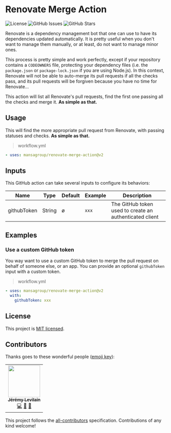 <!-- ![Banner](.github/assets/banner-thin.png) -->

# Renovate Merge Action

![License](https://img.shields.io/github/license/MansaGroup/renovate-merge-action?style=flat-square) ![GitHub Issues](https://img.shields.io/github/issues/mansagroup/renovate-merge-action?style=flat-square) ![GitHub Stars](https://img.shields.io/github/stars/MansaGroup/renovate-merge-action?style=flat-square)

Renovate is a dependency management bot that one can use
to have its dependencies updated automatically. It is pretty
useful when you don't want to manage them manually, or at least,
do not want to manage minor ones.

This process is pretty simple and work perfectly, except if
your repository contains a `CODEOWNERS` file, protecting your
dependency files (i.e. the `package.json` or `package-lock.json`
if you are using Node.js). In this context, Renovate will not
be able to auto-merge its pull requests if all the checks pass,
and its pull requests will be forgiven because you have no
time for Renovate...

This action will list all Renovate's pull requests, find the
first one passing all the checks and merge it. **As simple as that.**

## Usage

This will find the more appropriate pull request from Renovate,
with passing statuses and checks. **As simple as that.**

> workflow.yml

```yaml
- uses: mansagroup/renovate-merge-action@v2
```

## Inputs

This GitHub action can take several inputs to configure its behaviors:

| Name        | Type   | Default | Example | Description                                             |
| ----------- | ------ | ------- | ------- | ------------------------------------------------------- |
| githubToken | String | ø       | `xxx`   | The GitHub token used to create an authenticated client |

## Examples

### Use a custom GitHub token

You way want to use a custom GitHub token to merge the pull
request on behalf of someone else, or an app. You can provide
an optional `githubToken` input with a custom token.

> workflow.yml

```yaml
- uses: mansagroup/renovate-merge-action@v2
  with:
    githubToken: xxx
```

## License

This project is [MIT licensed](LICENSE.txt).

## Contributors

Thanks goes to these wonderful people ([emoji key](https://allcontributors.org/docs/en/emoji-key)):

<!-- ALL-CONTRIBUTORS-LIST:START - Do not remove or modify this section -->
<!-- prettier-ignore-start -->
<!-- markdownlint-disable -->
<table>
  <tr>
    <td align="center"><a href="https://jeremylvln.fr/"><img src="https://avatars.githubusercontent.com/u/6763873?v=4?s=100" width="100px;" alt=""/><br /><sub><b>Jérémy Levilain</b></sub></a><br /><a href="https://github.com/MansaGroup/renovate-merge-action/commits?author=IamBlueSlime" title="Code">💻</a> <a href="https://github.com/MansaGroup/renovate-merge-action/commits?author=IamBlueSlime" title="Documentation">📖</a> <a href="#ideas-IamBlueSlime" title="Ideas, Planning, & Feedback">🤔</a></td>
  </tr>
</table>

<!-- markdownlint-restore -->
<!-- prettier-ignore-end -->

<!-- ALL-CONTRIBUTORS-LIST:END -->

This project follows the [all-contributors](https://github.com/all-contributors/all-contributors) specification. Contributions of any kind welcome!
